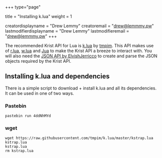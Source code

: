 +++
type="page"

title = "Installing k.lua"
weight = 1

creatordisplayname = "Drew Lemmy"
creatoremail = "drew@lemmmy.pw"
lastmodifierdisplayname = "Drew Lemmy"
lastmodifieremail = "drew@lemmmy.pw"
+++

The recommended Krist API for Lua is [k.lua](https://github.com/tmpim/k.lua) by [tmpim](https://github.com/tmpim). This API makes use of [r.lua](https://github.com/tmpim/r.lua), [w.lua](https://github.com/tmpim/w.lua) and [Jua](https://github.com/tmpim/Jua) to make the Krist API a breeze to interact with. You will also need the [JSON API by ElvishJerricco](http://www.computercraft.info/forums2/index.php?/topic/5854-json-api-v201-for-computercraft/) to create and parse the JSON objects required by the Krist API.

## Installing k.lua and dependencies
There is a simple script to download + install k.lua and all its dependencies. It can be used in one of two ways.

### Pastebin
```
pastebin run 4ddNhMYd
```

### wget
```
wget https://raw.githubusercontent.com/tmpim/k.lua/master/kstrap.lua kstrap.lua
kstrap.lua
rm kstrap.lua
```